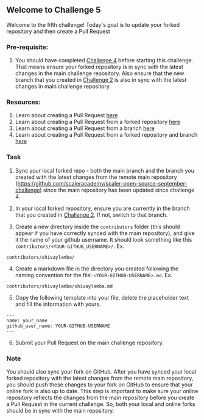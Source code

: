 ## Welcome to Challenge 5

Welcome to the fifth challenge! 
Today's goal is to update your forked repository and then create a Pull Request


### Pre-requisite:
1. You should have completed [Challenge 4](https://github.com/scaleracademy/scaler-open-source-september-challenge) before starting this challenge. That means ensure your forked repository is in sync with the latest changes in the main challenge repository. Also ensure that the new branch that you created in [Challenge 2](https://github.com/scaleracademy/scaler-open-source-september-challenge/blob/main/Challenges/challenge2.md) is also in sync with the latest changes in main challenge repository. 

### Resources:
1. Learn about creating a Pull Request [here](https://docs.github.com/en/github/collaborating-with-issues-and-pull-requests/creating-a-pull-request)
2. Learn about creating a Pull Request from a forked repository [here](https://docs.github.com/en/github/collaborating-with-issues-and-pull-requests/creating-a-pull-request-from-a-fork)
3. Learn about creating a Pull Request from a branch [here](https://docs.github.com/en/github/collaborating-with-issues-and-pull-requests/creating-a-pull-request#creating-the-pull-request)
4. Learn about creating a Pull Request from a forked repository and branch [here](https://docs.github.com/en/github/collaborating-with-issues-and-pull-requests/creating-a-pull-request-from-a-fork#creating-the-pull-request)



### Task

1. Sync your local forked repo - both the main branch and the branch you created with the latest changes from the remote main repository (https://github.com/scaleracademy/scaler-open-source-september-challenge) since the main repository has been updated since challenge 4. 

2. In your local forked repository, ensure you are currently in the branch that you created in  [Challenge 2](https://github.com/scaleracademy/scaler-open-source-september-challenge/blob/main/Challenges/challenge2.md). If not, switch to that branch.

3. Create a new directory inside the `contributors` folder (this should appear if you have correctly synced with the main repository), and give it the name of your github username. It should look something like this `contributors/<YOUR-GITHUB_USERNAME>/`. Ex.

```
contributors/shivaylamba/
```

4. Create a markdown file in the directory you created following the naming convention for the file: `<YOUR-GITHUB-USERNAME>.md`. Ex.

```
contributors/shivaylamba/shivaylamba.md
```

5. Copy the following template into your file, delete the placeholder text and fill the information with yours.

```
---
name: your_name
github_user_name: YOUR-GITHUB-USERNAME
---
```
6. Submit your Pull Request on the main challenge repository.



### Note
You should also sync your fork on GitHub. After you have synced your local forked repository with the latest changes from the remote main repository, you should push these changes to your fork on GitHub to ensure that your online fork is also up to date. This step is important to make sure your online repository reflects the changes from the main repository before you create a Pull Request in the current challenge. So, both your local and online forks should be in sync with the main repository.
